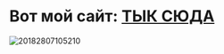 # Вот мой сайт: [ТЫК СЮДА](https://mizel43.github.io/Finsweet/)
![20182807105210](https://user-images.githubusercontent.com/112972109/200361944-4ec43731-38d8-4d02-bdea-a9022f2fb95c.jpg)
